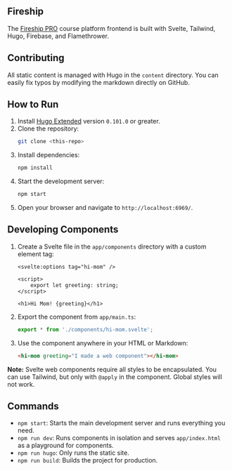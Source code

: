 ## Fireship

The [Fireship PRO](https://fireship.io) course platform frontend is built with Svelte, Tailwind, Hugo, Firebase, and Flamethrower.

## Contributing

All static content is managed with Hugo in the `content` directory. You can easily fix typos by modifying the markdown directly on GitHub.

## How to Run

1. Install [Hugo Extended](https://gohugo.io/getting-started/installing/) version `0.101.0` or greater.
2. Clone the repository:
   ```sh
   git clone <this-repo>
   ```
3. Install dependencies:
   ```sh
   npm install
   ```
4. Start the development server:
   ```sh
   npm start
   ```
5. Open your browser and navigate to `http://localhost:6969/`.

## Developing Components

1. Create a Svelte file in the `app/components` directory with a custom element tag:
   ```svelte
   <svelte:options tag="hi-mom" />

   <script>
       export let greeting: string;
   </script>

   <h1>Hi Mom! {greeting}</h1>
   ```
2. Export the component from `app/main.ts`:
   ```ts
   export * from './components/hi-mom.svelte';
   ```
3. Use the component anywhere in your HTML or Markdown:
   ```html
   <hi-mom greeting="I made a web component"></hi-mom>
   ```

**Note:** Svelte web components require all styles to be encapsulated. You can use Tailwind, but only with `@apply` in the component. Global styles will not work.

## Commands

- `npm start`: Starts the main development server and runs everything you need.
- `npm run dev`: Runs components in isolation and serves `app/index.html` as a playground for components.
- `npm run hugo`: Only runs the static site.
- `npm run build`: Builds the project for production.
